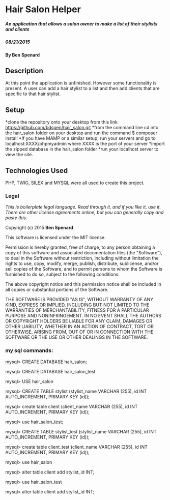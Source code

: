 # Hair Salon Helper

##### An application that allows a salon owner to make a list of their stylists and clients
##### 08/21/2015

#### By **Ben Spenard**

## Description

At this point the application is unfinished. However some functionality is present.
A user can add a hair stylist to a list and then add clients that are specific to that
hair stylist.

## Setup
*clone the repository onto your desktop from this link https://github.com/bdspen/hair_salon.git
*from the command line cd into the hair_salon folder on your desktop and run the command $ composer install
*If you have MAMP or a similar setup, run your servers and go to localhost:XXXX/phpmyadmin where XXXX is the port of your server
*import the zipped database in the hair_salon folder
*run your localhost server to view the site.


## Technologies Used

PHP, TWIG, SILEX and MYSQL were all used to create this project.

### Legal

*This is boilerplate legal language. Read through it, and if you like it, use it. There are other license agreements online, but you can generally copy and paste this.*

Copyright (c) 2015 **Ben Spenard**

This software is licensed under the MIT license.

Permission is hereby granted, free of charge, to any person obtaining a copy
of this software and associated documentation files (the "Software"), to deal
in the Software without restriction, including without limitation the rights
to use, copy, modify, merge, publish, distribute, sublicense, and/or sell
copies of the Software, and to permit persons to whom the Software is
furnished to do so, subject to the following conditions:

The above copyright notice and this permission notice shall be included in
all copies or substantial portions of the Software.

THE SOFTWARE IS PROVIDED "AS IS", WITHOUT WARRANTY OF ANY KIND, EXPRESS OR
IMPLIED, INCLUDING BUT NOT LIMITED TO THE WARRANTIES OF MERCHANTABILITY,
FITNESS FOR A PARTICULAR PURPOSE AND NONINFRINGEMENT. IN NO EVENT SHALL THE
AUTHORS OR COPYRIGHT HOLDERS BE LIABLE FOR ANY CLAIM, DAMAGES OR OTHER
LIABILITY, WHETHER IN AN ACTION OF CONTRACT, TORT OR OTHERWISE, ARISING FROM,
OUT OF OR IN CONNECTION WITH THE SOFTWARE OR THE USE OR OTHER DEALINGS IN
THE SOFTWARE.

### my sql commands:

mysql> CREATE DATABASE hair_salon;

mysql> CREATE DATABASE hair_salon_test

mysql> USE hair_salon

mysql> CREATE TABLE stylist (stylist_name VARCHAR (255), id INT AUTO_INCREMENT, PRIMARY KEY (id));

mysql> create table client (client_name VARCHAR (255), id INT AUTO_INCREMENT, PRIMARY KEY (id));

mysql> use hair_salon_test;

mysql> CREATE TABLE stylist_test (stylist_name VARCHAR (255), id INT AUTO_INCREMENT, PRIMARY KEY (id));


mysql> create table client_test (client_name VARCHAR (255), id INT AUTO_INCREMENT, PRIMARY KEY (id));

mysql> use hair_salon

mysql> alter table client add stylist_id INT;

mysql> use hair_salon_test

mysql> alter table client add stylist_id INT;

